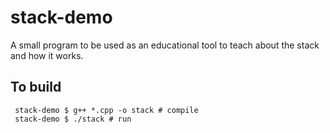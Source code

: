 # stack-demo
A small program to be used as an educational tool to teach about the stack and how it works.

## To build
```
 stack-demo $ g++ *.cpp -o stack # compile
 stack-demo $ ./stack # run
```

